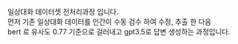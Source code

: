 일상대화 데이터셋 전처리과정 입니다.  
먼저 기존 일상대화 데이터를 인간이 수동 검수 하여 수정, 추출 한 다음  
bert 로 유사도 0.77 기준으로 걸러내고 gpt3.5로 답변 생성하는 과정입니다.